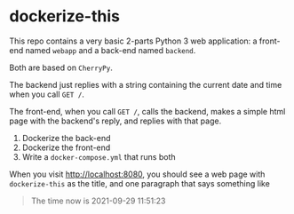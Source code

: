 # dockerize-this

This repo contains a very basic 2-parts Python 3 web application: a front-end named `webapp` and a back-end named `backend`.

Both are based on `CherryPy`.

The backend just replies with a string containing the current date and time when you call `GET /`.

The front-end, when you call `GET /`, calls the backend, makes a simple html page with the backend's reply, and replies with that page.

1. Dockerize the back-end
2. Dockerize the front-end
3. Write a `docker-compose.yml` that runs both

When you visit <http://localhost:8080>, you should see a web page with `dockerize-this` as the title, and one paragraph that says something like

> The time now is 2021-09-29 11:51:23
